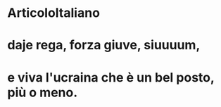 # ArticoloItaliano

# daje rega, forza giuve, siuuuum,
# e viva l'ucraina che è un bel posto, più o meno.
